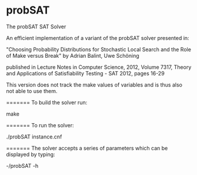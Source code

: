probSAT
=======

The probSAT SAT Solver

An efficient implementation of a variant of the probSAT solver presented in:

"Choosing Probability Distributions for Stochastic Local Search and the Role of Make versus Break" by
Adrian Balint, Uwe Schöning

published in Lecture Notes in Computer Science, 2012, Volume 7317, Theory and Applications of Satisfiability Testing - SAT 2012, pages 16-29

This version does not track the make values of variables and is thus also not able to use them. 

=======
To build the solver run:

make

=======
To run the solver:

./probSAT instance.cnf <seed>

=======
The solver accepts a series of parameters which can be displayed by typing:

-/probSAT -h